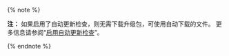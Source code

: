 {% note %}

**注：** 如果启用了自动更新检查，则无需下载升级包，可使用自动下载的文件。 更多信息请参阅“[启用自动更新检查](/enterprise/admin/guides/installation/enabling-automatic-update-checks/)”。

{% endnote %}
